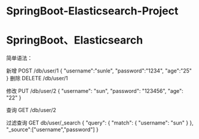 # SpringBoot-Elasticsearch-Project
# SpringBoot、Elasticsearch

简单语法：
  
  新增
  POST /db/user/1
  {
    "username":"sunle",
    "password":"1234",
    "age":"25"
  }
  删除
  DELETE /db/user/1

  修改
  PUT /db/user/2
  {
    "username": "sun",
    "password": "123456",
    "age": "22"
  }
  
  查询
  GET /db/user/2


  过滤查询
  GET db/user/_search
  {
    "query": {
      "match": {
        "username": "sun"
      }
    },
    "_source":["username","password"]
  }



